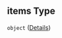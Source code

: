 ## items Type

`object` ([Details](generic-properties-root-addrename-indie-company-properties-add-indie-company-items.md))
